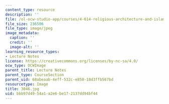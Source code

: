 ```yaml
---
content_type: resource
description: ''
file: /ol-ocw-studio-app/courses/4-614-religious-architecture-and-islamic-cultures-fall-2002/bbb97d4954a1a2e6be172137dd94bf44_3046.jpg
file_size: 236506
file_type: image/jpeg
image_metadata:
  caption: ''
  credit: ''
  image-alt: ''
learning_resource_types:
- Lecture Notes
license: https://creativecommons.org/licenses/by-nc-sa/4.0/
ocw_type: OCWImage
parent_title: Lecture Notes
parent_type: CourseSection
parent_uid: 68abeaab-4eff-532c-e858-18d3ffb567bd
resourcetype: Image
title: 3046.jpg
uid: bbb97d49-54a1-a2e6-be17-2137dd94bf44
---
```

